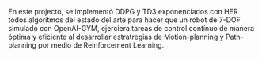 En este projecto, se implementó DDPG y TD3 exponenciados con HER todos algoritmos del estado del arte para hacer que 
un robot de 7-DOF simulado con OpenAI-GYM, ejerciera tareas de control contínuo de manera óptima y eficiente al desarrollar
estratregias de Motion-planning y Path-planning por medio de Reinforcement Learning.
